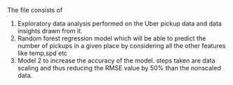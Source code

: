 The file consists of 
1) Exploratory data analysis performed on the Uber pickup data and data insights drawn from it. 
2) Random forest regression model which will be able to predict the number of pickups in a given place by considering all the other features like temp,spd etc
3) Model 2 to increase the accuracy of the model. steps taken are  data scaling and thus reducing the RMSE value by 50% than the nonscaled data.
